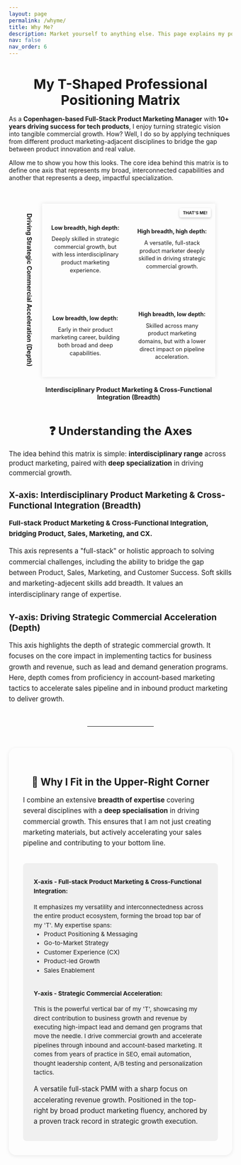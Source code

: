 ```yaml
---
layout: page
permalink: /whyme/
title: Why Me?
description: Market yourself to anything else. This page explains my positioning as a product marketing professional, highlighting how my broad capabilities and deep specialization can drive significant commercial results for your organization
nav: false
nav_order: 6
---
```


<style>
.matrix-wrapper {
  display: grid;
  grid-template-columns: auto 1fr;
  grid-template-rows: 1fr auto;
  grid-template-areas:
    "y-axis matrix"
    ". x-axis";
  width: 85%;
  max-width: 595px;
  margin: 50px auto;
  align-items: center;
  justify-items: center;
  gap: 20px;
}

.y-axis-label {
  grid-area: y-axis;
  writing-mode: vertical-rl;
  text-align: center;
  font-weight: bold;
  color: var(--global-theme-color);
  font-size: 1em;
}

.x-axis-label {
  grid-area: x-axis;
  text-align: center;
  font-weight: bold;
  color: var(--global-theme-color);
  font-size: 1em;
}

.matrix-container {
  grid-area: matrix;
  position: relative;
  width: 100%;
  padding-bottom: 100%;
  background-color: var(--global-card-bg-color);
  border: 1px solid var(--global-divider-color);
  box-shadow: 0 0 10px rgba(0,0,0,0.1);
  overflow: hidden;
}

.matrix-grid {
  position: absolute;
  inset: 0;
  display: grid;
  grid-template-columns: 1fr 1fr;
  grid-template-rows: 1fr 1fr;
}

.quadrant {
  border: 1px solid var(--global-divider-color);
  padding: 25px 15px 15px 15px;
  font-size: 0.9em;
  text-align: center;
  display: flex;
  align-items: center;
  justify-content: center;
  color: var(--global-text-color);
  background-color: var(--global-bg-color);
  flex-direction: column;
  overflow-wrap: break-word;
  line-height: 1.4;
}

.quadrant strong {
  margin-bottom: 8px;
  display: block;
}

.quadrant.top-right {
  background-color: var(--global-tip-block-bg);
  border-color: var(--global-tip-block);
  position: relative;
}

.your-position-marker {
  position: absolute;
  top: 10px;
  right: 10px;
  background-color: var(--global-highlight-color);
  color: var(--global-hover-text-color);
  padding: 4px 8px;
  border-radius: 4px;
  font-weight: bold;
  font-size: 0.75em;
  box-shadow: 0 2px 5px rgba(0,0,0,0.2);
  z-index: 1;
}

@media (max-width: 768px) {
  .matrix-wrapper {
    max-width: 95%;
    gap: 12px;
  }
  .quadrant {
    font-size: 0.68em;
    line-height: 1.1;
    padding: 14px 6px 6px 6px;
  }
  .x-axis-label, .y-axis-label {
    font-size: 0.85em;
  }
  .your-position-marker {
    font-size: 0.65em;
    padding: 2px 5px;
  }
}
</style>

<h1 style="text-align: center; font-size: 1.9rem; font-weight: 700; margin-bottom: 1rem; color: var(--global-text-color);">
    My T-Shaped Professional Positioning Matrix
</h1>

As a **Copenhagen-based Full-Stack Product Marketing Manager** with **10+ years driving success for tech products**, I enjoy turning strategic vision into tangible commercial growth. How? Well, I do so by applying techniques from different product marketing-adjacent disciplines to bridge the gap between product innovation and real value.

Allow me to show you how this looks. The core idea behind this matrix is to define one axis that represents my broad, interconnected capabilities and another that represents a deep, impactful specialization.

<div class="matrix-wrapper">
  <div class="y-axis-label">Driving Strategic Commercial Acceleration (Depth)</div>

  <div class="matrix-container">
    <div class="matrix-grid">
      <div class="quadrant top-left">
        <strong>Low breadth, high depth:</strong>
        <span>Deeply skilled in strategic commercial growth, but with less interdisciplinary product marketing experience.</span>
      </div>
      <div class="quadrant top-right">
        <strong>High breadth, high depth:</strong>
        <span>A versatile, full-stack product marketer deeply skilled in driving strategic commercial growth.</span>
        <div class="your-position-marker">THAT'S ME!</div>
      </div>
      <div class="quadrant bottom-left">
        <strong>Low breadth, low depth:</strong>
        <span>Early in their product marketing career, building both broad and deep capabilities.</span>
      </div>
      <div class="quadrant bottom-right">
        <strong>High breadth, low depth:</strong>
        <span>Skilled across many product marketing domains, but with a lower direct impact on pipeline acceleration.</span>
      </div>
    </div>
  </div>

  <div class="x-axis-label">Interdisciplinary Product Marketing & Cross-Functional Integration (Breadth)</div>
</div>

<h3 style="text-align: center; font-size: 1.6rem; font-weight: 700; margin-bottom: 1rem; color: var(--global-text-color);">
    ❓ Understanding the Axes
</h3>

<p style="font-size: 0.95rem; line-height: 1.4; color: var(--global-text-color);">
  The idea behind this matrix is simple: <strong>interdisciplinary range</strong> across product marketing, paired with <strong>deep specialization</strong> in driving commercial growth.
</p>

<h4 style="text-align: left; font-size: 1.2rem; font-weight: 700; margin-bottom: 1rem; color: var(--global-text-color);">
    X-axis: Interdisciplinary Product Marketing & Cross-Functional Integration (Breadth)
</h4>

<p style="font-size: 0.95rem; line-height: 1.6; color: var(--global-text-color);">
  <strong>Full-stack Product Marketing & Cross-Functional Integration, bridging Product, Sales, Marketing, and CX.</strong>
</p>
 
<p style="font-size: 0.95rem; line-height: 1.6; color: var(--global-text-color);">
  This axis represents a "full-stack" or holistic approach to solving commercial challenges, including the ability to bridge the gap between Product, Sales, Marketing, and Customer Success. Soft skills and marketing-adjecent skills add breadth. It values an interdisciplinary range of expertise.

<h4 style="text-align: left; font-size: 1.2rem; font-weight: 700; margin-bottom: 1rem; color: var(--global-text-color);">
    Y-axis: Driving Strategic Commercial Acceleration (Depth)
</h4>

<p style="font-size: 0.95rem; line-height: 1.6; color: var(--global-text-color);">
  This axis highlights the depth of strategic commercial growth. It focuses on the core impact in implementing tactics for business growth and revenue, such as lead and demand generation programs. Here, depth comes from proficiency in account-based marketing tactics to accelerate sales pipeline and in inbound product marketing to deliver growth.
</p>


<hr style="margin: 3rem auto; max-width: 150px; border: 0; border-top: 1px dashed var(--global-divider-color);"/>

<!-- T-Shaped Matrix Section -->
<div style="margin: 3rem auto; max-width: 850px; background-color: var(--global-card-bg-color); padding: 2rem; border-radius: 16px; box-shadow: 0 2px 8px rgba(0,0,0,0.08);">
  <h3 style="text-align: center; font-size: 1.4rem; font-weight: 700; margin-bottom: 1rem; color: var(--global-text-color);">
    🧩 Why I Fit in the Upper-Right Corner
  </h3>

  <p style="font-size: 0.95rem; line-height: 1.6; color: var(--global-text-color);">
    I combine an extensive <strong>breadth of expertise</strong> covering several disciplines with a <strong>deep specialisation</strong> in driving commercial growth. This ensures that I am not just creating marketing materials, but actively accelerating your sales pipeline and contributing to your bottom line.
  </p>

  <div style="margin-top: 2rem; background: rgba(127, 127, 127, 0.1); padding: 1rem 1.5rem; border-left: 4px solid var(--global-theme-color); border-radius: 8px;">
    <p style="margin-top: 1rem; font-size: 0.85rem; line-height: 1.6; color: var(--global-text-color);">
    <strong>X-axis - Full-stack Product Marketing & Cross-Functional Integration:</strong>
    </p>    
    <p style="font-size: 0.85rem; line-height: 1.5; margin: 0; color: var(--global-text-color);">
      It emphasizes my versatility and interconnectedness across the entire product ecosystem, forming the broad top bar of my 'T'. My expertise spans:
    </p>
    <ul style="font-size: 0.85rem; line-height: 1.5; margin: 0; color: var(--global-text-color);">
      <li>Product Positioning & Messaging</li>
      <li>Go-to-Market Strategy</li>
      <li>Customer Experience (CX)</li>
      <li>Product-led Growth</li>
      <li>Sales Enablement</li>
    </ul>
    <p style="margin-top: 2rem; font-size: 0.85rem; line-height: 1.6; color: var(--global-text-color);">
    <strong>Y-axis - Strategic Commercial Acceleration:</strong>
    </p>  
    <p style="font-size: 0.85rem; line-height: 1.5; margin: 0; color: var(--global-text-color);">
      This is the powerful vertical bar of my 'T', showcasing my direct contribution to business growth and revenue by executing high-impact lead and demand gen programs that move the needle. I drive commercial growth and accelerate pipelines through inbound and account-based marketing. It comes from years of practice in SEO, email automation, thought leadership content, A/B testing and personalization tactics. 
    </p>

  <p style="margin-top: 1rem; font-size: 0.95rem; line-height: 1.6; color: var(--global-text-color);">
    A versatile full-stack PMM with a sharp focus on accelerating revenue growth. Positioned in the top-right by broad product marketing fluency, anchored by a proven track record in strategic growth execution. 
  </p>
</div>
